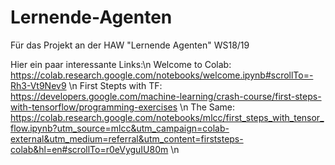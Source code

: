 # Lernende-Agenten
Für das Projekt an der HAW "Lernende Agenten" WS18/19

Hier ein paar interessante Links:\n
Welcome to Colab: https://colab.research.google.com/notebooks/welcome.ipynb#scrollTo=-Rh3-Vt9Nev9 \n
First Stepts with TF: https://developers.google.com/machine-learning/crash-course/first-steps-with-tensorflow/programming-exercises \n
The Same: https://colab.research.google.com/notebooks/mlcc/first_steps_with_tensor_flow.ipynb?utm_source=mlcc&utm_campaign=colab-external&utm_medium=referral&utm_content=firststeps-colab&hl=en#scrollTo=r0eVyguIU80m \n
